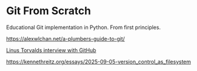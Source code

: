 # Git From Scratch
Educational Git implementation in Python. From first principles.


https://alexwlchan.net/a-plumbers-guide-to-git/

[Linus Torvalds interview with GitHub](https://www.youtube.com/watch?v=sCr_gb8rdEI)

https://kennethreitz.org/essays/2025-09-05-version_control_as_filesystem
